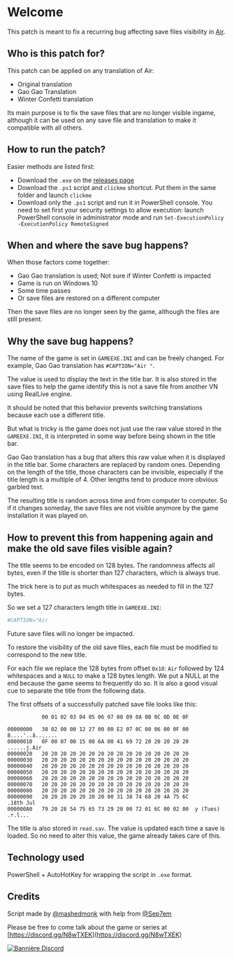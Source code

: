 # Welcome

This patch is meant to fix a recurring bug affecting save files visibility in [Air](https://en.wikipedia.org/wiki/Air_(video_game)).

## Who is this patch for?

This patch can be applied on any translation of Air:

- Original translation
- Gao Gao Translation
- Winter Confetti translation

Its main purpose is to fix the save files that are no longer visible ingame, although it can be used on any save file and translation to make it compatible with all others.

## How to run the patch?

Easier methods are listed first:

- Download the `.exe` on the [releases page](https://github.com/mashedmonk/pasta/releases/)
- Download the `.ps1` script and `clickme` shortcut. Put them in the same folder and launch `clickme`
- Download only the `.ps1` script and run it in PowerShell console. You need to set first your security settings to allow execution: launch PowerShell console in administrator mode and run `Set-ExecutionPolicy -ExecutionPolicy RemoteSigned`

## When and where the save bug happens?

When those factors come together:

- Gao Gao translation is used; Not sure if Winter Confetti is impacted
- Game is run on Windows 10
- Some time passes
- Or save files are restored on a different computer

Then the save files are no longer seen by the game, although the files are still present.

## Why the save bug happens?

The name of the game is set in `GAMEEXE.INI` and can be freely changed.
For example, Gao Gao translation has `#CAPTION="Air "`.

The value is used to display the text in the title bar.
It is also stored in the save files to help the game identify this is not a save file from another VN using RealLive engine.

It should be noted that this behavior prevents switching translations because each use a different title.

But what is tricky is the game does not just use the raw value stored in the `GAMEEXE.INI`, it is interpreted in some way before being shown in the title bar.

Gao Gao translation has a bug that alters this raw value when it is displayed in the title bar. Some characters are replaced by random ones. Depending on the length of the title, those characters can be invisible, especially if the title length is a multiple of 4. Other lengths tend to produce more obvious garbled text.

The resulting title is random across time and from computer to computer. So if it changes someday, the save files are not visible anymore by the game installation it was played on.

## How to prevent this from happening again and make the old save files visible again?

The title seems to be encoded on 128 bytes.
The randomness affects all bytes, even if the title is shorter than 127 characters, which is always true.

The trick here is to put as much whitespaces as needed to fill in the 127 bytes.

So we set a 127 characters length title in `GAMEEXE.INI`:

```ini
#CAPTION="Air                                                                                                                            "
```

Future save files will no longer be impacted.

To restore the visibility of the old save files, each file must be modified to correspond to the new title.

For each file we replace the 128 bytes from offset `0x18`: `Air` followed by 124 whitespaces and a `NULL` to make a 128 bytes length.
We put a NULL at the end because the game seems to frequently do so. It is also a good visual cue to separate the title from the following data.

The first offsets of a successfully patched save file looks like this:

```
           00 01 02 03 04 05 06 07 08 09 0A 0B 0C 0D 0E 0F

00000000   38 02 00 00 12 27 00 00 E2 07 0C 00 06 00 0F 00  8....'..â.......
00000010   0F 00 07 00 15 00 6A 00 41 69 72 20 20 20 20 20  ......j.Air
00000020   20 20 20 20 20 20 20 20 20 20 20 20 20 20 20 20
00000030   20 20 20 20 20 20 20 20 20 20 20 20 20 20 20 20
00000040   20 20 20 20 20 20 20 20 20 20 20 20 20 20 20 20
00000050   20 20 20 20 20 20 20 20 20 20 20 20 20 20 20 20
00000060   20 20 20 20 20 20 20 20 20 20 20 20 20 20 20 20
00000070   20 20 20 20 20 20 20 20 20 20 20 20 20 20 20 20
00000080   20 20 20 20 20 20 20 20 20 20 20 20 20 20 20 20
00000090   20 20 20 20 20 20 20 00 31 38 74 68 20 4A 75 6C         .18th Jul
000000A0   79 20 28 54 75 65 73 29 20 00 72 01 6C 00 02 00  y (Tues) .r.l...
```

The title is also stored in `read.sav`. The value is updated each time a save is loaded.
So no need to alter this value, the game already takes care of this.

## Technology used

PowerShell + AutoHotKey for wrapping the script in `.exe` format.

## Credits

Script made by [@mashedmonk](https://github.com/mashedmonk) with help from [@Sep7em](https://github.com/Sep7em)

Please be free to come talk about the game or series at [https://discord.gg/N8wTXEK](https://discord.gg/N8wTXEK)

<a href="https://discord.gg/N8wTXEK" target="_blank">
<img src="https://discordapp.com/api/guilds/474442450836914188/widget.png?style=banner3" alt="Bannière Discord"/>
</a>
